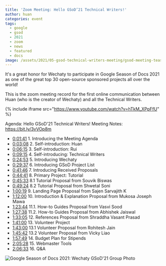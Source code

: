 ```yaml
---
title: 'Zoom Meeting: Hello GSoD’21 Technical Writers!'
author: huan
categories: event
tags:
  - google
  - gsod
  - 2021
  - zoom
  - news
  - featured
  - docs
image: /assets/2021/05-gsod-technical-writers-meeting/gsod-meeting-teasor.webp 
---
```


It's a great honor for Wechaty to participate in Google Season of Docs 2021 as one of the great top 30 open-source sponsored projects all over the world!

This is the zoom meeting record for the first online communication between Huan (who is the creator of Wechaty) and all the Technical Writers.

{% include iframe src="https://www.youtube.com/watch?v=hTkM_XPpFfU" %}

Agenda: Hello GSoD'21 Technical Writers!
Meeting Notes: https://bit.ly/3vVOp8m

- [0:01:41](https://www.youtube.com/watch?v=hTkM_XPpFfU&t=101s) 1. Introducing the Meeting Agenda
- [0:03:08](https://www.youtube.com/watch?v=hTkM_XPpFfU&t=188s) 2. Self-introduction: Huan
- [0:06:15](https://www.youtube.com/watch?v=hTkM_XPpFfU&t=375s) 3. Self-introduction: Rui
- [0:09:15](https://www.youtube.com/watch?v=hTkM_XPpFfU&t=555s) 4. Self-introducing: Technical Writers
- [0:24:53](https://www.youtube.com/watch?v=hTkM_XPpFfU&t=1493s) 5. Introducing Wechaty
- [0:29:37](https://www.youtube.com/watch?v=hTkM_XPpFfU&t=1777s) 6. Introducing GSoD Project List
- [0:41:46](https://www.youtube.com/watch?v=hTkM_XPpFfU&t=2506s) 7. Introducing Received Proposals
- [0:44:41](https://www.youtube.com/watch?v=hTkM_XPpFfU&t=2681s) 8. Primary Project: Tutorial
- [0:45:33](https://www.youtube.com/watch?v=hTkM_XPpFfU&t=2733s) 8.1 Tutorial Proposal from Souvik Biswas
- [0:49:24](https://www.youtube.com/watch?v=hTkM_XPpFfU&t=2964s) 8.2 Tutorial Proposal from Shwetal Soni
- [1:00:19](https://www.youtube.com/watch?v=hTkM_XPpFfU&t=3619s) 9. Landing Page Proposal from Sajen Sarvajith K
- [1:12:00](https://www.youtube.com/watch?v=hTkM_XPpFfU&t=4320s) 10. Introduction & Explanation Proposal from Mukosa Joseph Mawa
- [1:23:44](https://www.youtube.com/watch?v=hTkM_XPpFfU&t=5024s) 11.1. How-to Guides Proposal from Vasvi Sood
- [1:27:38](https://www.youtube.com/watch?v=hTkM_XPpFfU&t=5258s) 11.2. How-to Guides Proposal from Abhishek Jaiswal
- [1:33:05](https://www.youtube.com/watch?v=hTkM_XPpFfU&t=5585s) 12. References Proposal from Shraddha Vasant Prasad
- [1:41:00](https://www.youtube.com/watch?v=hTkM_XPpFfU&t=6060s) 13. Volunteer Project
- [1:43:00](https://www.youtube.com/watch?v=hTkM_XPpFfU&t=6060s) 13.1 Volunteer Proposal from Rohitesh Jain
- [1:45:42](https://www.youtube.com/watch?v=hTkM_XPpFfU&t=6342s) 13.2 Volunteer Proposal from Vicky Liao
- [1:57:49](https://www.youtube.com/watch?v=hTkM_XPpFfU&t=7069s) 14. Budget Plan for Stipends
- [2:05:28](https://www.youtube.com/watch?v=hTkM_XPpFfU&t=7528s) 15. Webmaster Tools
- [2:06:33](https://www.youtube.com/watch?v=hTkM_XPpFfU&t=7593s) 16. Q&A

![Google Season of Docs 2021: Wechaty GSoD'21 Group Photo](/assets/2021/05-gsod-technical-writers-meeting/group-photo.webp)
